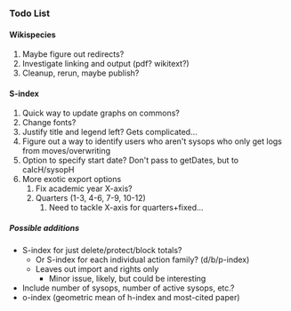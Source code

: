 ### Todo List

#### Wikispecies
1. Maybe figure out redirects?
2. Investigate linking and output (pdf?  wikitext?)
3. Cleanup, rerun, maybe publish?


#### S-index
1. Quick way to update graphs on commons?
2. Change fonts?
3. Justify title and legend left?  Gets complicated...
4. Figure out a way to identify users who aren't sysops who only get logs from moves/overwriting
5. Option to specify start date?  Don't pass to getDates, but to calcH/sysopH
6. More exotic export options
    1. Fix academic year X-axis?
    2. Quarters (1-3, 4-6, 7-9, 10-12)
        1. Need to tackle X-axis for quarters+fixed...

##### Possible additions
* S-index for just delete/protect/block totals?
    * Or S-index for each individual action family? (d/b/p-index)
    * Leaves out import and rights only
        * Minor issue, likely, but could be interesting
* Include number of sysops, number of active sysops, etc.?
* o-index (geometric mean of h-index and most-cited paper)
